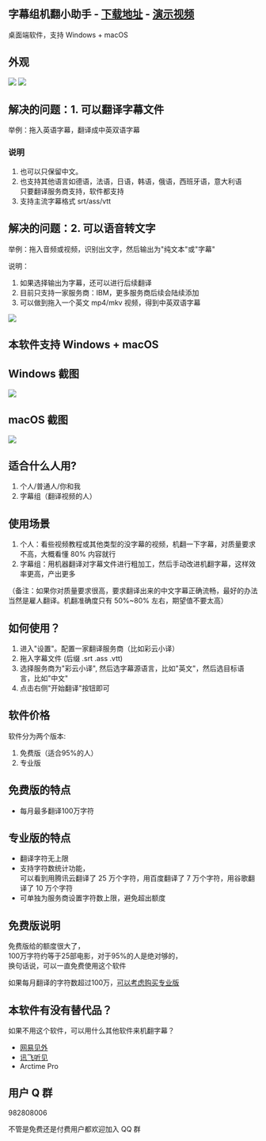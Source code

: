 ## 字幕组机翻小助手 - [下载地址](https://github.com/1c7/Translate-Subtitle-File/releases) - [演示视频](https://www.bilibili.com/video/av82675511)
桌面端软件，支持 Windows + macOS

## 外观
<img src="./image/i1.png">
<img src="./image/i2.png">

## 解决的问题：1. 可以翻译字幕文件
举例：拖入英语字幕，翻译成中英双语字幕   

### 说明
1. 也可以只保留中文。      
2. 也支持其他语言如德语，法语，日语，韩语，俄语，西班牙语，意大利语       
只要翻译服务商支持，软件都支持    
3. 支持主流字幕格式 srt/ass/vtt   

## 解决的问题：2. 可以语音转文字          
举例：拖入音频或视频，识别出文字，然后输出为"纯文本"或"字幕"    

说明：
1. 如果选择输出为字幕，还可以进行后续翻译        
2. 目前只支持一家服务商：IBM，更多服务商后续会陆续添加     
3. 可以做到拖入一个英文 mp4/mkv 视频，得到中英双语字幕  

<img src="./image/i3.png">

## 本软件支持 Windows + macOS
## Windows 截图
<img src="./image/win.jpg">

## macOS 截图
<img src="./image/mac.jpg">

## 适合什么人用?
1. 个人/普通人/你和我
1. 字幕组（翻译视频的人）


## 使用场景
1. 个人：看些视频教程或其他类型的没字幕的视频，机翻一下字幕，对质量要求不高，大概看懂 80% 内容就行   
1. 字幕组：用机器翻译对字幕文件进行粗加工，然后手动改进机翻字幕，这样效率更高，产出更多

（备注：如果你对质量要求很高，要求翻译出来的中文字幕正确流畅，最好的办法当然是雇人翻译。机翻准确度只有 50%~80% 左右，期望值不要太高）   

## 如何使用？
1. 进入"设置"。配置一家翻译服务商（比如彩云小译） 
1. 拖入字幕文件 (后缀 .srt .ass .vtt)
2. 选择服务商为"彩云小译", 然后选字幕源语言，比如"英文"，然后选目标语言，比如"中文"
3. 点击右侧"开始翻译"按钮即可

## 软件价格
软件分为两个版本:
1. 免费版（适合95%的人）
2. 专业版

## 免费版的特点
* 每月最多翻译100万字符               

## 专业版的特点
* 翻译字符无上限
* 支持字符数统计功能，  
可以看到用腾讯云翻译了 25 万个字符，用百度翻译了 7 万个字符，用谷歌翻译了 10 万个字符
* 可单独为服务商设置字符数上限，避免超出额度
       
## 免费版说明
免费版给的额度很大了，   
100万字符约等于25部电影，对于95%的人是绝对够的，   
换句话说，可以一直免费使用这个软件             

如果每月翻译的字符数超过100万，[可以考虑购买专业版](https://mianbaoduo.com/o/bread/YZ6Vmps=)


## 本软件有没有替代品？  
如果不用这个软件，可以用什么其他软件来机翻字幕？   

* [网易见外](https://sight.netease.com/)
* [讯飞听见](https://www.iflyrec.com/)
* Arctime Pro

## 用户 Q 群
982808006    

不管是免费还是付费用户都欢迎加入 QQ 群           
